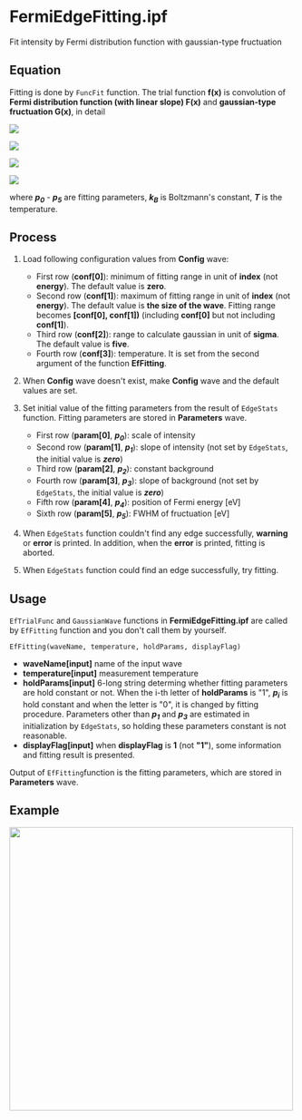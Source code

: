 # FermiEdgeFitting.ipf
Fit intensity by Fermi distribution function with gaussian-type fructuation

## Equation
Fitting is done by ```FuncFit``` function. The trial function **f(x)** is convolution of **Fermi distribution function (with linear slope) F(x)** and **gaussian-type fructuation G(x)**, in detail

<p><img src="https://latex.codecogs.com/svg.latex?\fn_cm&space;F(x)=\frac{1&plus;p_1&space;x}{e^{\beta&space;x}&plus;1}"></p>
<p><img src="https://latex.codecogs.com/svg.latex?\fn_cm&space;G(x)=\frac{1}{\sqrt{2\pi}\sigma}\exp\left(-\frac{x^2}{2\sigma^2}&space;\right&space;)"></p>
<p><img src="https://latex.codecogs.com/svg.latex?\fn_cm&space;f(x)=p_0\times&space;F(x)\otimes&space;G(x)&plus;p_2&plus;p_3&space;x"></p>
<p><img src="https://latex.codecogs.com/svg.latex?\fn_cm&space;\beta=\frac{1}{k_B&space;T},\&space;\sigma=\frac{p_5}{2\sqrt{2\log&space;2}}"></p>

where ***p<sub>0</sub>*** - ***p<sub>5</sub>*** are fitting parameters, ***k<sub>B</sub>*** is Boltzmann's constant, ***T*** is the temperature.

## Process
1. Load following configuration values from **Config** wave:
    - First row (**conf[0]**): minimum of fitting range in unit of **index** (not **energy**). The default value is **zero**.
    - Second row (**conf[1]**): maximum of fitting range in unit of **index** (not **energy**). The default value is **the size of the wave**. Fitting range becomes **[conf[0], conf[1])** (including **conf[0]** but not including **conf[1]**).
    - Third row (**conf[2]**): range to calculate gaussian in unit of **sigma**. The default value is **five**.
    - Fourth row (**conf[3]**): temperature. It is set from the second argument of the function **EfFitting**.
1. When **Config** wave doesn't exist, make **Config** wave and the default values are set.
1. Set initial value of the fitting parameters from the result of ```EdgeStats``` function. Fitting parameters are stored in **Parameters** wave.
    - First row (**param[0]**, ***p<sub>0</sub>***): scale of intensity
    - Second row (**param[1]**, ***p<sub>1</sub>***): slope of intensity (not set by ```EdgeStats```, the initial value is ***zero***)
    - Third row (**param[2]**, ***p<sub>2</sub>***): constant background
    - Fourth row (**param[3]**, ***p<sub>3</sub>***): slope of background (not set by ```EdgeStats```, the initial value is ***zero***)
    - Fifth row (**param[4]**, ***p<sub>4</sub>***): position of Fermi energy [eV]
    - Sixth row (**param[5]**, ***p<sub>5</sub>***): FWHM of fructuation [eV]

1. When ```EdgeStats``` function couldn't find any edge successfully, **warning** or **error** is printed. In addition, when the **error** is printed, fitting is aborted.
1. When ```EdgeStats``` function could find an edge successfully, try fitting.

## Usage
```EfTrialFunc``` and ```GaussianWave``` functions in **FermiEdgeFitting.ipf** are called by ```EfFitting``` function and you don't call them by yourself.
```
EfFitting(waveName, temperature, holdParams, displayFlag)
```
- **waveName[input]** name of the input wave
- **temperature[input]** measurement temperature
- **holdParams[input]** 6-long string determing whether fitting parameters are hold constant or not. When the i-th letter of **holdParams** is "1", ***p<sub>i</sub>*** is hold constant and when the letter is "0", it is changed by fitting procedure. Parameters other than ***p<sub>1</sub>*** and ***p<sub>3</sub>*** are estimated in initialization by ```EdgeStats```, so holding these parameters constant is not reasonable.
- **displayFlag[input]** when **displayFlag** is <strong>1</strong> (not **"1"**), some information and fitting result is presented.

Output of ```EfFitting```function is the fitting parameters, which are stored in **Parameters** wave.

## Example
<img src="https://github.com/Hiroaki-Tanaka-0606/IgorMacro/raw/master/00.%20Resources/Au_edge_fitting.png" width=500>
